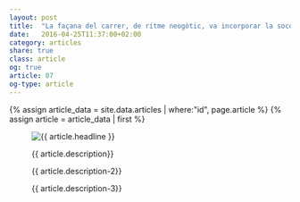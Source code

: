 ```yaml
---
layout: post
title:  "La façana del carrer, de ritme neogòtic, va incorporar la socolada, el portal, la gran tribuna de la planta pis, i tots els finestrals amb pedra de Montjuïc"
date:   2016-04-25T11:37:00+02:00
category: articles
share: true
class: article
og: true
article: 07
og-type: article
---
```


{% assign article_data = site.data.articles | where:"id", page.article %}
{% assign article = article_data | first %}
<figure>
	<img src="{{ article.image.url }}" alt="{{ article.headline }}" class="img-responsive" />
	<figcaption>
		<p class="lead">{{ article.description}} </p>
		<p>{{ article.description-2}} </p>
		<p>{{ article.description-3}} </p>
	</figcaption>
</figure>